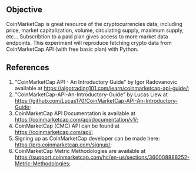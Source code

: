 ## Objective
CoinMarketCap is great resource of the cryptocurrencies data, including price, market capitalization, volume, circulating supply, maximum supply, etc...
Subscribtion to a paid plan gives access to more market data endpoints.
This experiment will reproduce fetching crypto data from CoinMarketCap API (with free basic plan) with Python.

## References
1. "CoinMarketCap API - An Introductory Guide" by Igor Radovanovic available at <https://algotrading101.com/learn/coinmarketcap-api-guide/>;
2. "CoinMarketCap-API-An-Introductory-Guide" by Lucas Liew at <https://github.com/Lucas170/CoinMarketCap-API-An-Introductory-Guide>;
3. CoinMarketCap API Documentation is available at <https://coinmarketcap.com/api/documentation/v1/>;
4. CoinMarketCap (CMC) API can be found at <https://coinmarketcap.com/api/>;
5. Signing up as CoinMarketCap developer can be made here: <https://pro.coinmarketcap.com/signup/>;
6. CoinMarketCap Metric Methodologies are available at <https://support.coinmarketcap.com/hc/en-us/sections/360008888252-Metric-Methodologies>;
